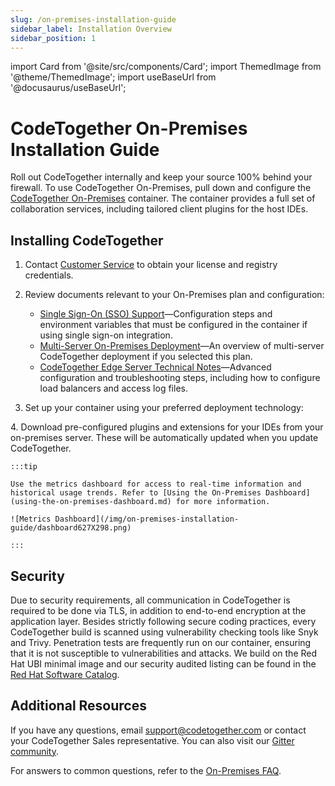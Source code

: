 ```yaml
---
slug: /on-premises-installation-guide
sidebar_label: Installation Overview
sidebar_position: 1
---
```


import Card from '@site/src/components/Card';
import ThemedImage from '@theme/ThemedImage';
import useBaseUrl from '@docusaurus/useBaseUrl';

# CodeTogether On-Premises Installation Guide

Roll out CodeTogether internally and keep your source 100% behind your firewall. To use CodeTogether On-Premises, pull down and configure the [CodeTogether On-Premises](https://www.codetogether.com/on-premises/) container. The container provides a full set of collaboration services, including tailored client plugins for the host IDEs.

## Installing CodeTogether

1. Contact [Customer Service](https://www.codetogether.com/live/on-premises-contact-us/) to obtain your license and registry credentials.

2. Review documents relevant to your On-Premises plan and configuration:
    - [Single Sign-On (SSO) Support](/on-premises/sso/sso.md)—Configuration steps and environment variables that must be configured in the container if using single sign-on integration.
    - [Multi-Server On-Premises Deployment](multi-server-on-premises-deployment.md)—An overview of multi-server CodeTogether deployment if you selected this plan.
    - [CodeTogether Edge Server Technical Notes](edge-server-technical-notes.md)—Advanced configuration and troubleshooting steps, including how to configure load balancers and access log files.

3. Set up your container using your preferred deployment technology:  
<div className="four-section-content">
 <Card
        title="Docker Container"
        description="Deploy via Docker, using the CodeTogether Docker Registry or Red Hat Software Catalog"
        to="/on-premises-installation-guide/docker"
        iconl='/img/logos/docker-light.png'
        icond='/img/logos/docker-dark.png'
      />
 <Card
        title="Helm Chart"
        description="Deploy as a Kubernetes pod through a Helm chart"
        to="/on-premises-installation-guide/kubernetes"
        iconl='/img/logos/helm-light.png'
        icond='/img/logos/helm-dark.png'
      />
 <Card
        title="Kubernetes"
        description="Deploy as a Kubernetes pod through a deployment file"
        to="/on-premises-installation-guide/kubernetes#deploying-as-a-kubernetes-pod-through-a-deployment-file-deprecated"
        iconl='/img/logos/kubernetes-light.png'
        icond='/img/logos/kubernetes-dark.png'
      />
 <Card
        title="Red Hat OpenShift"
        description="Deploy as an OpenShift pod using the Red Hat Software catalog"
        to="https://catalog.redhat.com/software/containers/genuitec/codetogether/5fbbdc772937386820426f55?container-tabs=gti&gti-tabs=registry-tokens"
        iconl='/img/logos/openshift-light.png'
        icond='/img/logos/openshift-dark.png'
      />
</div>
4. Download pre-configured plugins and extensions for your IDEs from your on-premises server. These will be automatically updated when you update CodeTogether.

    :::tip

    Use the metrics dashboard for access to real-time information and historical usage trends. Refer to [Using the On-Premises Dashboard](using-the-on-premises-dashboard.md) for more information.

    ![Metrics Dashboard](/img/on-premises-installation-guide/dashboard627X298.png)

    :::

## Security
Due to security requirements, all communication in CodeTogether is required to be done via TLS, in addition to end-to-end encryption at the application layer. Besides strictly following secure coding practices, every CodeTogether build is scanned using vulnerability checking tools like Snyk and Trivy. Penetration tests are frequently run on our container, ensuring that it is not susceptible to vulnerabilities and attacks. We build on the Red Hat UBI minimal image and our security audited listing can be found in the [Red Hat Software Catalog](https://catalog.redhat.com/software/containers/genuitec/codetogether/5fbbdc772937386820426f55).

## Additional Resources
If you have any questions, email [support@codetogether.com](mailto:support@codetogether.com) or contact your CodeTogether Sales representative. You can also visit our [Gitter community](https://gitter.im/CodeTogether-com/community).

For answers to common questions, refer to the [On-Premises FAQ](../faqs/on-premises-faq.md).